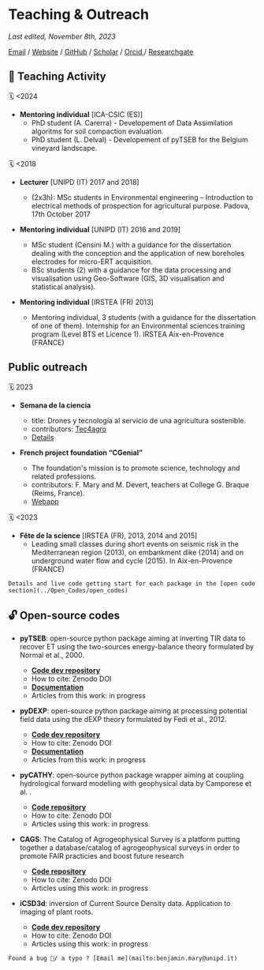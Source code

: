 # Teaching & Outreach

_Last edited, November 8th, 2023_

<script type='text/javascript' src='https://d1bxh8uas1mnw7.cloudfront.net/assets/embed.js'></script>


<!--
## About
Benjamin Mary

_I'm a Marie-Curie fellow working with geophysics applied to agronomy between Padua (IT) and Berkeley (USA)_ <br>

--> 

[Email](mailto:benjamin.mary@unipd.it) / [Website](JupyterBook) / [GitHub](https://github.com/benjmy/) / [Scholar](https://scholar.google.com/citations?user=3kDP4-AAAAAJ&hl=en) / <a href="https://orcid.org/0000-0001-7199-2885"> Orcid </a> / <a href="https://www.researchgate.net/profile/Benjamin-Mary-2"> Researchgate </a>


<!-- 
#### Other contributions

website creator and maintainor ERT database 
-->

	


## 🏫 Teaching Activity


🗓️ <2024

- **Mentoring individual** [ICA-CSIC (ES)]
	- PhD student (A. Carerra) - Developement of Data Assimilation algoritms for soil compaction evaluation.
	- PhD student (L. Delval) - Developement of pyTSEB for the Belgium vineyard landscape.

🗓️ <2018
- **Lecturer** [UNIPD (IT) 2017 and 2018]
	- (2x3h): MSc students in Environmental engineering – Introduction to electrical methods of prospection for agricultural purpose. Padova, 17th October 2017

- **Mentoring individual** [UNIPD (IT) 2016 and 2019]
	- MSc student (Censini M.) with a guidance for the dissertation dealing with the conception and the application of new boreholes electrodes for micro-ERT acquisition.
	- BSc students (2) with a guidance for the data processing and visualisation using Geo-Software (GIS, 3D visualisation and statistical analysis).

- **Mentoring individual** [IRSTEA (FR) 2013]
	- Mentoring individual, 3 students (with a guidance for the dissertation of one of them). Internship for an Environmental sciences training program (Level BTS et Licence 1). IRSTEA Aix-en-Provence (FRANCE)



<!--
Carpentries
Code GPRpy
Pythia Cookbooks
-->

## Public outreach

🗓️ 2023
- **Semana de la ciencia**
	- title: Drones y tecnología al servicio de una agricultura sostenible.  
	- contributors: [Tec4agro](https://tec4agro.csic.es/)
	- [Details](https://www.semanadelaciencia.csic.es/actividad/drones-y-tecnologia-al-servicio-de-una-agricultura-sostenible/)
	
- **French project foundation “CGenial”**
	- The foundation's mission is to promote science, technology and related professions.  
	- contributors: F. Mary and M. Devert, teachers at College G. Braque (Reims, France). 
	- [Webapp](https://benjmy-cgenial-gbraque-cgenial-qeh603.streamlit.app/)
	
🗓️ <2023
- **Fête de la science** [IRSTEA (FR), 2013, 2014 and 2015]
	- Leading small classes during short events on seismic risk in the Mediterranean region (2013), on embankment dike (2014) and on underground water flow and cycle (2015). In Aix-en-Provence (FRANCE)
	
	



```{seealso}
Details and live code getting start for each package in the [open code section](../Open_Codes/open_codes)
```

## 🔓 Open-source codes


- **pyTSEB**: open-source python package aiming at inverting TIR data to recover ET using the two-sources energy-balance theory formulated by Normal et al., 2000. 
	- [**Code dev repository**](https://github.com/hectornieto/pyTSEB)
	- How to cite: Zenodo DOI
	- [**Documentation**](https://github.com/hectornieto/pyTSEB)
	- Articles from this work: in progress
	<!-- - [![Hits](https://hits.seeyoufarm.com/api/count/incr/badge.svg?url=https%3A%2F%2Fgithub.com%2FBenjMy%2FdEXP_imaging&count_bg=%2379C83D&title_bg=%23555555&icon=&icon_color=%23E7E7E7&title=hits&edge_flat=false)](https://hits.seeyoufarm.com)
	-->
	
- **pyDEXP**: open-source python package aiming at processing potential field data using the dEXP theory formulated by Fedi et al., 2012. 
	- [**Code dev repository**](https://github.com/BenjMy/dEXP_imaging)
	- How to cite: Zenodo DOI
	- [**Documentation**](https://dexp-imaging.readthedocs.io/en/latest/)
	- Articles from this work: in progress
	<!-- - [![Hits](https://hits.seeyoufarm.com/api/count/incr/badge.svg?url=https%3A%2F%2Fgithub.com%2FBenjMy%2FdEXP_imaging&count_bg=%2379C83D&title_bg=%23555555&icon=&icon_color=%23E7E7E7&title=hits&edge_flat=false)](https://hits.seeyoufarm.com)
	-->
	
- **pyCATHY**: open-source python package wrapper aiming at coupling hydrological forward modelling with geophysical data by Camporese et al. . 
	- [**Code repository**](https://github.com/BenjMy/dEXP_imaging)
	- How to cite: Zenodo DOI
	- Articles using this work: in progress
	<!--- [![Hits](https://hits.seeyoufarm.com/api/count/incr/badge.svg?url=https%3A%2F%2Fgithub.com%2FBenjMy%2Fpycathy_wrapper&count_bg=%2379C83D&title_bg=%23555555&icon=&icon_color=%23E7E7E7&title=hits&edge_flat=false)](https://hits.seeyoufarm.com)
	-->

- **CAGS**: The Catalog of Agrogeophysical Survey is a platform putting together a database/catalog of agrogeophysical surveys in order to promote FAIR practicies and boost future research
	- [**Code repository**](https://github.com/BenjMy/dEXP_imaging)
	- How to cite: Zenodo DOI
	- Articles using this work: in progress
	

- **iCSD3d**: inversion of Current Source Density data. Application to imaging of plant roots.
	- [**Code dev repository**](https://github.com/BenjMy/icsd_dev)
	- How to cite: Zenodo DOI
	- Articles using this work: in progress

```{warning}
Found a bug 🐛/ a typo ? [Email me](mailto:benjamin.mary@unipd.it)
```



